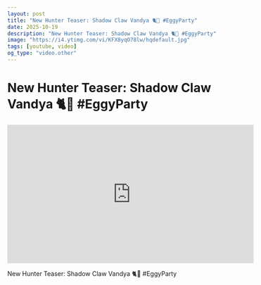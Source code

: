 ```yaml
---
layout: post
title: "New Hunter Teaser: Shadow Claw Vandya 🐈🐾 #EggyParty"
date: 2025-10-19
description: "New Hunter Teaser: Shadow Claw Vandya 🐈🐾 #EggyParty"
image: "https://i4.ytimg.com/vi/KFX8yqO78lw/hqdefault.jpg"
tags: [youtube, video]
og_type: "video.other"
---
```


<script type="application/ld+json">
{
  "@context": "http://schema.org",
  "@type": "VideoObject",
  "name": "New Hunter Teaser: Shadow Claw Vandya \ud83d\udc08\ud83d\udc3e #EggyParty",
  "description": "New Hunter Teaser: Shadow Claw Vandya \ud83d\udc08\ud83d\udc3e #EggyParty",
  "thumbnailUrl": "https://i4.ytimg.com/vi/KFX8yqO78lw/hqdefault.jpg",
  "uploadDate": "2025-10-19T08:52:03",
  "embedUrl": "https://www.youtube.com/embed/KFX8yqO78lw",
  "publisher": {
    "@type": "Person",
    "name": "Celo Zaga"
  },
  "mainEntityOfPage": {
    "@type": "WebPage",
    "@id": "https://celozaga.github.io/2025/10/19/new-hunter-teaser:-shadow-claw-vandya-\ud83d\udc08\ud83d\udc3e-#eggyparty-KFX8yqO78lw.html"
  },
  "duration": "PT0M0S"
}
</script>

<script type="application/ld+json">
{
  "@context": "http://schema.org",
  "@type": "BlogPosting",
  "headline": "New Hunter Teaser: Shadow Claw Vandya \ud83d\udc08\ud83d\udc3e #EggyParty",
  "image": "https://i4.ytimg.com/vi/KFX8yqO78lw/hqdefault.jpg",
  "publisher": {
    "@type": "Person",
    "name": "Celo Zaga"
  },
  "url": "https://celozaga.github.io/2025/10/19/new-hunter-teaser:-shadow-claw-vandya-\ud83d\udc08\ud83d\udc3e-#eggyparty-KFX8yqO78lw.html",
  "datePublished": "2025-10-19T08:52:03",
  "dateCreated": "2025-10-19T08:52:03",
  "dateModified": "2025-10-19T08:52:03",
  "description": "New Hunter Teaser: Shadow Claw Vandya \ud83d\udc08\ud83d\udc3e #EggyParty",
  "author": {
    "@type": "Person",
    "name": "Celo Zaga"
  },
  "mainEntityOfPage": {
    "@type": "WebPage",
    "@id": "https://celozaga.github.io/2025/10/19/new-hunter-teaser:-shadow-claw-vandya-\ud83d\udc08\ud83d\udc3e-#eggyparty-KFX8yqO78lw.html"
  }
}
</script>

<h1 class="youtube-post-title">New Hunter Teaser: Shadow Claw Vandya 🐈🐾 #EggyParty</h1>

<iframe width="560" height="315" src="https://www.youtube.com/embed/KFX8yqO78lw" class="youtube-post-embed" frameborder="0" allowfullscreen></iframe>

<p class="youtube-post-description">New Hunter Teaser: Shadow Claw Vandya 🐈🐾 #EggyParty</p>

